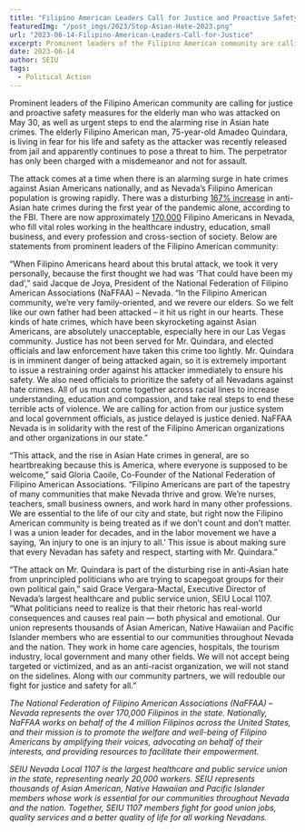 ```yaml
---
title: "Filipino American Leaders Call for Justice and Proactive Safety Measures for Elderly Man Who Was Attacked, and Urgent Steps to End Asian Hate"
featuredImg: "/post_imgs/2023/Stop-Asian-Hate-2023.png"
url: "2023-06-14-Filipino-American-Leaders-Call-for-Justice"
excerpt: Prominent leaders of the Filipino American community are calling for justice and proactive safety measures for the elderly man who was attacked on May 30, as well as urgent steps to end the alarming rise in Asian hate crimes.
date: 2023-06-14
author: SEIU
tags:
  - Political Action
---
```


Prominent leaders of the Filipino American community are calling for justice and proactive safety measures for the elderly man who was attacked on May 30, as well as urgent steps to end the alarming rise in Asian hate crimes. The elderly Filipino American man, 75-year-old Amadeo Quindara, is living in fear for his life and safety as the attacker was recently released from jail and apparently continues to pose a threat to him. The perpetrator has only been charged with a misdemeanor and not for assault.

The attack comes at a time when there is an alarming surge in hate crimes against Asian Americans nationally, and as Nevada’s Filipino American population is growing rapidly. There was a disturbing [167% increase](https://www.themarshallproject.org/2023/03/25/asian-hate-crime-fbi-black-lgbtq) in anti-Asian hate crimes during the first year of the pandemic alone, according to the FBI. There are now approximately [170,000](https://en.wikipedia.org/wiki/Demographics_of_Filipino_Americans) Filipino Americans in Nevada, who fill vital roles working in the healthcare industry, education, small business, and every profession and cross-section of society. Below are statements from prominent leaders of the Filipino American community:

“When Filipino Americans heard about this brutal attack, we took it very personally, because the first thought we had was ‘That could have been my dad’,” said Jacque de Joya, President of the National Federation of Filipino American Associations (NaFFAA) – Nevada. “In the Filipino American community, we’re very family-oriented, and we revere our elders. So we felt like our own father had been attacked – it hit us right in our hearts. These kinds of hate crimes, which have been skyrocketing against Asian Americans, are absolutely unacceptable, especially here in our Las Vegas community. Justice has not been served for Mr. Quindara, and elected officials and law enforcement have taken this crime too lightly. Mr. Quindara is in imminent danger of being attacked again, so it is extremely important to issue a restraining order against his attacker immediately to ensure his safety. We also need officials to prioritize the safety of all Nevadans against hate crimes. All of us must come together across racial lines to increase understanding, education and compassion, and take real steps to end these terrible acts of violence. We are calling for action from our justice system and local government officials, as justice delayed is justice denied. NaFFAA Nevada is in solidarity with the rest of the Filipino American organizations and other organizations in our state.”

“This attack, and the rise in Asian Hate crimes in general, are so heartbreaking because this is America, where everyone is supposed to be welcome,” said Gloria Caoile, Co-Founder of the National Federation of Filipino American Associations. “Filipino Americans are part of the tapestry of many communities that make Nevada thrive and grow. We’re nurses, teachers, small business owners, and work hard in many other professions. We are essential to the life of our city and state, but right now the Filipino American community is being treated as if we don’t count and don’t matter. I was a union leader for decades, and in the labor movement we have a saying, ‘An injury to one is an injury to all.’ This issue is about making sure that every Nevadan has safety and respect, starting with Mr. Quindara.”

“The attack on Mr. Quindara is part of the disturbing rise in anti-Asian hate from unprincipled politicians who are trying to scapegoat groups for their own political gain,” said Grace Vergara-Mactal, Executive Director of Nevada’s largest healthcare and public service union, SEIU Local 1107. “What politicians need to realize is that their rhetoric has real-world consequences and causes real pain — both physical and emotional. Our union represents thousands of Asian American, Native Hawaiian and Pacific Islander members who are essential to our communities throughout Nevada and the nation. They work in home care agencies, hospitals, the tourism industry, local government and many other fields. We will not accept being targeted or victimized, and as an anti-racist organization, we will not stand on the sidelines. Along with our community partners, we will redouble our fight for justice and safety for all.”

_The National Federation of Filipino American Associations (NaFFAA) – Nevada represents the over 170,000 Filipinos in the state. Nationally, NaFFAA works on behalf of the 4 million Filipinos across the United States, and their mission is to promote the welfare and well-being of Filipino Americans by amplifying their voices, advocating on behalf of their interests, and providing resources to facilitate their empowerment._

_SEIU Nevada Local 1107 is the largest healthcare and public service union in the state, representing nearly 20,000 workers. SEIU represents thousands of Asian American, Native Hawaiian and Pacific Islander members whose work is essential for our communities throughout Nevada and the nation. Together, SEIU 1107 members fight for good union jobs, quality services and a better quality of life for all working Nevadans._
